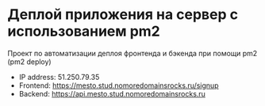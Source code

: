 # Деплой приложения на сервер с использованием pm2

Проект по автоматизации деплоя фронтенда и бэкенда при помощи pm2 (pm2 deploy)
- IP address: 51.250.79.35
- Frontend: https://mesto.stud.nomoredomainsrocks.ru/signup
- Backend: https://api.mesto.stud.nomoredomainsrocks.ru

